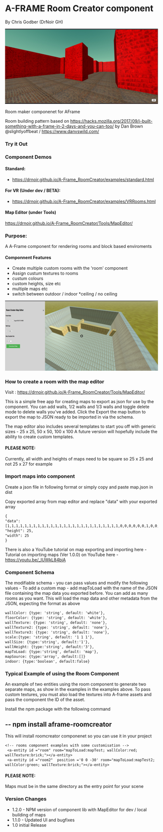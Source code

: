 # A-FRAME Room Creator component 
By Chris Godber (DrNoir GH)

![alt text](https://github.com/drnoir/A-Frame_RoomCreator/blob/master/roomcomponent.jpg?raw=true)

Room maker componenet for AFrame

Room building pattern based on 
https://hacks.mozilla.org/2017/09/i-built-something-with-a-frame-in-2-days-and-you-can-too/ by 
Dan Brown @slightlyoffbeat / https://www.danvswild.com/

### Try it Out

### Component Demos

#### Standard: 
- https://drnoir.github.io/A-Frame_RoomCreator/examples/standard.html

#### For VR (Under dev / BETA):
- https://drnoir.github.io/A-Frame_RoomCreator/examples/VRRooms.html

#### Map Editor (under Tools)
https://drnoir.github.io/A-Frame_RoomCreator/Tools/MapEditor/

### Purpose:
A A-Frame component for rendering rooms and block based enviroments

#### Componnent Features
- Create multiple custom rooms with the 'room' component
- Assign custum textures to rooms
- custum colours
- custom heights, size etc
- multiple maps etc
- switch between outdoor / indoor *ceiling / no ceiling

![alt text](https://raw.githubusercontent.com/drnoir/A-Frame_RoomCreator/master/editor.jpg?raw=true)

### How to create a room with the map editor
Visit : https://drnoir.github.io/A-Frame_RoomCreator/Tools/MapEditor/ 

This is a simple free app for creating maps to export as json for use by the component.
You can add walls, 1/2 walls and 1/3 walls and toggle delete mode to delete walls you've added. 
Click the Export the map button to export the map to JSON ready to be imported in via the schema.

The map editor also includes several templates to start you off with generic sizes - 25 x 25, 50 x 50, 100 x 100
A future version will hopefully include the ability to create custom templates. 

#### PLEASE NOTE: 
Currently, all width and heights of maps need to be square so 25 x 25 and not 25 x 27 for example

### Import maps into component 
Create a json file in following format or simply copy and paste map.json in dist

Copy exported array from map editor and replace "data" with your exported array

    {
    "data": [1,1,1,1,1,1,1,1,1,1,1,1,1,1,1,1,1,1,1,1,1,1,1,1,1,1,0,0,0,0,0,0,1,0,0,0,0,0,0,0,0,0,0,0,1,0,0,0,0,1,1,0,0,0,0,0,0,1,1,1,1,0,0,0,1,1,0,0,0,1,0,0,0,0,1,1,0,0,0,0,0,0,1,0,0,0,1,1,1,0,0,0,0,0,1,0,0,0,0,1,1,0,0,0,0,0,0,1,0,0,0,0,0,0,0,0,0,0,0,1,0,0,0,0,1,1,0,0,0,0,0,0,1,0,0,0,0,0,0,0,0,0,0,0,1,0,0,0,0,1,1,0,0,0,0,0,0,1,0,0,0,0,0,0,0,0,0,0,0,0,0,0,0,0,1,1,0,0,0,0,0,0,0,0,0,0,0,0,0,0,0,0,0,0,1,0,0,0,0,1,1,0,0,0,0,0,0,1,0,0,0,0,0,0,0,0,0,0,0,1,0,0,0,0,1,1,0,0,0,0,0,0,1,0,0,0,0,0,0,0,0,0,0,0,1,0,0,0,0,1,1,0,0,0,0,0,0,1,0,0,0,0,0,0,0,0,0,0,0,1,0,0,0,0,1,1,0,0,0,0,0,0,1,0,0,0,0,0,0,0,0,0,0,0,1,0,0,0,0,1,1,1,1,1,1,1,1,1,1,1,1,0,0,1,1,0,0,0,0,1,0,0,0,0,1,1,0,0,0,0,0,0,0,0,0,0,0,0,0,1,0,0,0,0,1,0,0,0,0,1,1,0,0,0,0,0,0,0,0,0,0,0,0,0,1,0,0,0,1,1,1,1,1,1,1,1,0,0,0,0,0,0,0,0,0,0,0,0,0,1,0,0,0,1,0,0,0,0,0,1,1,0,0,0,0,0,0,0,0,0,0,0,0,0,1,0,0,0,1,0,0,0,0,0,1,1,0,0,0,0,0,0,0,0,0,0,0,0,0,1,1,1,1,1,0,0,0,0,0,1,1,0,0,0,0,0,0,0,0,0,0,0,0,0,0,0,0,0,0,0,0,0,0,0,1,1,0,0,0,0,0,0,0,0,0,0,0,0,0,0,0,0,0,1,0,0,0,0,0,1,1,0,0,0,0,0,0,0,0,0,0,0,0,0,1,0,0,0,1,0,0,0,0,0,1,1,0,0,0,0,0,0,0,0,0,0,0,0,0,1,0,0,0,1,0,0,0,0,0,1,1,0,0,0,0,0,0,0,0,0,0,0,0,0,1,0,0,0,1,0,0,0,0,0,1,1,0,0,0,0,0,0,0,0,0,0,0,0,1,1,0,0,0,1,0,0,0,0,0,1,1,1,1,1,1,1,1,1,1,1,1,1,1,1,1,1,1,1,1,1,1,1,1,1,1],
    "height": 25,
    "width": 25
    }

There is also a YouTube tutorial on map exporting and importing here - Tutorial on importing maps (Ver 1.0.0) on YouTube here - https://youtu.be/_lUWkL84bjA

### Component Schema
The modifiable schema - you can pass values and modify the following values - 
To add a custom map - add mapToLoad with the name of the JSON file containing the map data you exported before.
You can add as many rooms as you want. This will load the map data and other metadata from the JSON, expecting the format as above

    wallColor: {type: 'string', default: 'white'},
    floorColor: {type: 'string', default: 'white'},
    wallTexture: {type: 'string', default: 'none'},
    wallTexture2: {type: 'string', default: 'none'},
    wallTexture3: {type: 'string', default: 'none'},
    scale:{type: 'string', default: '1 1 1'},
    wallSize: {type:'string', default:'1'},
    wallHeight: {type:'string', default:'3'},
    mapToLoad: {type:'string', default: 'map'},
    mapSource: {type:'array', default:[]}
    indoor: {type:'boolean', default:false}

### Typical Example of using the Room Component
An example of two entities using the room component to generate two separate maps, as show in the examples in 
the examples above. To pass custom textures, you must also load the textures into A-frame assets and pass the component
the ID of the asset. 

Install the npm package with the following command

--
npm install aframe-roomcreator 
--

This will install roomcreator componenet so you can use it in your project

    <!-- rooms component examples with some customisation -->
     <a-entity id ="room" room="mapToLoad:mapTest; wallColor:red; wallTexture:brick;"></a-entity>
     <a-entity id ="room2"  position ='0 0 -30' room="mapToLoad:mapTest2; wallColor:green; wallTexture:brick;"></a-entity>

#### PLEASE NOTE: 
Maps must be in the same directory as the entry point for your scene

### Version Changes
- 1.2.0 - NPM version of component lib with MapEditor for dev / local building of maps 
- 1.1.0 - Updated UI and bugfixes
- 1.0 initial Release